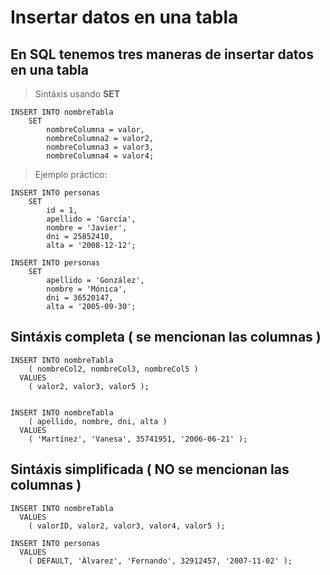 # Insertar datos en una tabla

## En SQL tenemos tres maneras de insertar datos en una tabla

> Sintáxis usando **SET**

    INSERT INTO nombreTabla  
        SET  
            nombreColumna = valor,  
            nombreColumna2 = valor2,  
            nombreColumna3 = valor3,  
            nombreColumna4 = valor4;  

> Ejemplo práctico:

    INSERT INTO personas  
        SET  
            id = 1,  
            apellido = 'García',  
            nombre = 'Javier',  
            dni = 25852410,  
            alta = '2008-12-12';  

    INSERT INTO personas  
        SET   
            apellido = 'González',  
            nombre = 'Mónica',  
            dni = 36520147,  
            alta = '2005-09-30';

## Sintáxis completa ( se mencionan las columnas )

    INSERT INTO nombreTabla  
        ( nombreCol2, nombreCol3, nombreCol5 )  
      VALUES  
        ( valor2, valor3, valor5 );


    INSERT INTO nombreTabla  
        ( apellido, nombre, dni, alta )  
      VALUES  
        ( 'Martínez', 'Vanesa', 35741951, '2006-06-21' );


## Sintáxis simplificada ( NO se mencionan las columnas ) 

    INSERT INTO nombreTabla   
      VALUES  
        ( valorID, valor2, valor3, valor4, valor5 );

    INSERT INTO personas  
      VALUES  
        ( DEFAULT, 'Àlvarez', 'Fernando', 32912457, '2007-11-02' );